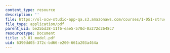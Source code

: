 ```yaml
---
content_type: resource
description: ''
file: https://ol-ocw-studio-app-qa.s3.amazonaws.com/courses/1-051-structural-engineering-design-fall-2003/6390dd05372cbd66e200661a203a464a_s3_01_model.pdf
file_type: application/pdf
parent_uid: be25bd38-11f6-eae5-570d-0a272d2648c7
resourcetype: Document
title: s3_01_model.pdf
uid: 6390dd05-372c-bd66-e200-661a203a464a
---
```

